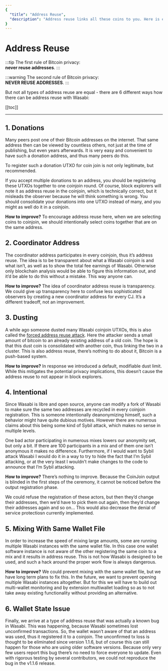```yaml
---
{
  "title": "Address Reuse",
  "description": "Address reuse links all these coins to you. Here is explained why it is important to use a new address for every transaction. This is the Wasabi documentation, an archive of knowledge about the open-source, non-custodial and privacy-focused Bitcoin wallet for desktop."
}
---
```


# Address Reuse

:::tip
The first rule of Bitcoin privacy: </br>
**never reuse addresses**.
:::

:::warning
The second rule of Bitcoin privacy: </br>
**NEVER REUSE ADDRESSES**.
:::

But not all types of address reuse are equal - there are 6 different ways how there can be address reuse with Wasabi:

[[toc]]

---

## 1. Donations

Many peers post one of their Bitcoin addresses on the internet. That same address then can be viewed by countless others, not just at the time of publishing, but even years afterwards. 
It is very easy and convenient to have such a donation address, and thus many peers do this.

To register such a donation UTXO for coin join is not only legitimate, but recommended. 

If you accept multiple donations to an address, you should be registering these UTXOs together to one coinjoin round. 
Of course, block explorers will note it as address reuse in the coinjoin, which is technically correct, but it misleads the observer because he will think something is wrong. 
You should consolidate your donations into one UTXO instead of many, and you might as well do it in a coinjoin.

**How to improve?** 
To encourage address reuse here, when we are selecting coins to coinjoin, we should intentionally select coins together that are on the same address.

## 2. Coordinator Address

The coordinator address participates in every coinjoin, thus it’s address reuse.
The idea is to be transparent about what a Wasabi coinjoin is and what isn’t, as well as to show the total fee earnings of Wasabi.
Otherwise only blockchain analysis would be able to figure this information out, and it’d be able to do this without a mistake. 
This way anyone can.

**How to improve?**
The idea of coordinator address reuse is transparency. 
We could give up transparency here to confuse less sophisticated observers by creating a new coordinator address for every CJ. 
It’s a different tradeoff, not an improvement.

## 3. Dusting

A while ago someone dusted many Wasabi coinjoin UTXOs, this is also called the [forced address reuse attack](https://en.bitcoin.it/Privacy#Forced_address_reuse).
Here the attacker sends a small amount of bitcoin to an already existing address of a old coin.
The hope is that this dust coin is consolidated with another coin, thus linking the two in a cluster.
This is also address reuse, there’s nothing to do about it, Bitcoin is a push-based system.

**How to improve?**
In response we introduced a default, modifiable dust limit. 
While this mitigates the potential privacy implications, this doesn’t cause the address reuse to not appear in block explorers.

## 4. Intentional

Since Wasabi is libre and open source, anyone can modify a fork of Wasabi to make sure the same two addresses are recycled in every coinjoin registration. 
This is someone intentionally deanonymizing himself, such a behavior might have quite dubious motives. 
However there are numerous claims about this being some kind of Sybil attack, which makes no sense in multiple levels. 

One bad actor participating in numerous mixes lowers our anonymity set, but only a bit. 
If there are 100 participants in a mix and of them one isn’t anonymous it makes no difference. 
Furthermore, if I would want to Sybil attack Wasabi I would do it in a way to try to hide the fact that I’m Sybil attacking, or at the very least I wouldn’t make changes to the code to announce that I’m Sybil attacking.

**How to improve?** 
There’s nothing to improve.
Because the CoinJoin output is blinded in the first steps of the ceremony, it cannot be noticed before the output registration phase.

We could refuse the registration of these actors, but then they’d change their addresses, then we’d have to pick them out again, then they’d change their addresses again and so on…
This would also decrease the denial of service protectiosn currently implemented.

## 5. Mixing With Same Wallet File

In order to increase the speed of mixing large amounts, some are running multiple Wasabi instances with the same wallet file. 
In this case one wallet software instance is not aware of the other registering the same coin to a mix and it results in address reuse.
This is not how Wasabi is designed to be used, and such a hack around the proper work flow is always dangerous.

**How to improve?**
We could prevent mixing with the same wallet file, but we have long term plans to fix this. 
In the future, we want to prevent opening multiple Wasabi instances altogether. 
But for this we will have to build out multi-wallet monitoring and by extension multiwallet loading so as to not take away existing functionality without providing an alternative.

## 6. Wallet State Issue

Finally, we arrive at a type of address reuse that was actually a known bug in Wasabi. 
This was happening, because Wasabi sometimes lost unconfirmed transactions. So, the wallet wasn’t aware of that an address was used, thus it registered it to a coinjoin.
The unconfirmed tx loss is thought to be eliminated since version 1.1.6, but of course this can still happen for those who are using older software versions.
Because only very few users report this bug there’s no need to force everyone to update.
Even with rigorous testing by several contributors, we could not reproduce the bug in the v1.1.6 release.
